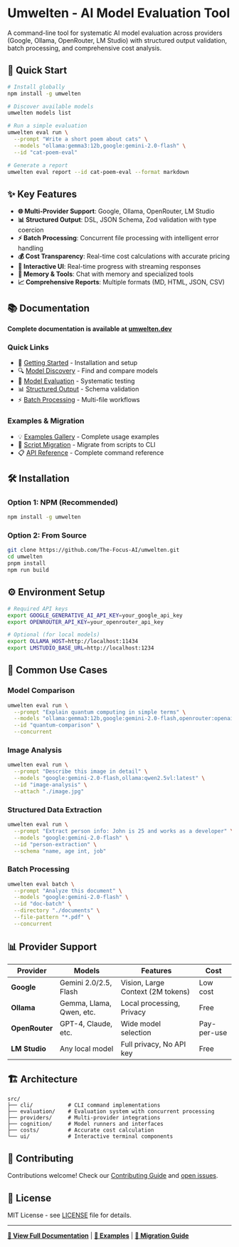 # Umwelten - AI Model Evaluation Tool

A command-line tool for systematic AI model evaluation across providers (Google, Ollama, OpenRouter, LM Studio) with structured output validation, batch processing, and comprehensive cost analysis.

## 🚀 Quick Start

```bash
# Install globally
npm install -g umwelten

# Discover available models
umwelten models list

# Run a simple evaluation
umwelten eval run \
  --prompt "Write a short poem about cats" \
  --models "ollama:gemma3:12b,google:gemini-2.0-flash" \
  --id "cat-poem-eval"

# Generate a report
umwelten eval report --id cat-poem-eval --format markdown
```

## ✨ Key Features

- **🌐 Multi-Provider Support**: Google, Ollama, OpenRouter, LM Studio
- **📊 Structured Output**: DSL, JSON Schema, Zod validation with type coercion
- **⚡ Batch Processing**: Concurrent file processing with intelligent error handling
- **💰 Cost Transparency**: Real-time cost calculations with accurate pricing
- **🎯 Interactive UI**: Real-time progress with streaming responses
- **🧠 Memory & Tools**: Chat with memory and specialized tools
- **📈 Comprehensive Reports**: Multiple formats (MD, HTML, JSON, CSV)

## 📚 Documentation

**Complete documentation is available at [umwelten.dev](https://the-focus-ai.github.io/umwelten/)**

### Quick Links

- 📖 [Getting Started](https://the-focus-ai.github.io/umwelten/guide/getting-started) - Installation and setup
- 🔍 [Model Discovery](https://the-focus-ai.github.io/umwelten/guide/model-discovery) - Find and compare models
- 🎯 [Model Evaluation](https://the-focus-ai.github.io/umwelten/guide/model-evaluation) - Systematic testing
- 📊 [Structured Output](https://the-focus-ai.github.io/umwelten/guide/structured-output) - Schema validation
- ⚡ [Batch Processing](https://the-focus-ai.github.io/umwelten/guide/batch-processing) - Multi-file workflows

### Examples & Migration

- 💡 [Examples Gallery](https://the-focus-ai.github.io/umwelten/examples/) - Complete usage examples
- 🔄 [Script Migration](https://the-focus-ai.github.io/umwelten/migration/) - Migrate from scripts to CLI
- 📋 [API Reference](https://the-focus-ai.github.io/umwelten/api/overview) - Complete command reference

## 🛠️ Installation

### Option 1: NPM (Recommended)
```bash
npm install -g umwelten
```

### Option 2: From Source
```bash
git clone https://github.com/The-Focus-AI/umwelten.git
cd umwelten
pnpm install
npm run build
```

## ⚙️ Environment Setup

```bash
# Required API keys
export GOOGLE_GENERATIVE_AI_API_KEY=your_google_api_key
export OPENROUTER_API_KEY=your_openrouter_api_key

# Optional (for local models)
export OLLAMA_HOST=http://localhost:11434
export LMSTUDIO_BASE_URL=http://localhost:1234
```

## 🎯 Common Use Cases

### Model Comparison
```bash
umwelten eval run \
  --prompt "Explain quantum computing in simple terms" \
  --models "ollama:gemma3:12b,google:gemini-2.0-flash,openrouter:openai/gpt-4o-mini" \
  --id "quantum-comparison" \
  --concurrent
```

### Image Analysis
```bash
umwelten eval run \
  --prompt "Describe this image in detail" \
  --models "google:gemini-2.0-flash,ollama:qwen2.5vl:latest" \
  --id "image-analysis" \
  --attach "./image.jpg"
```

### Structured Data Extraction
```bash
umwelten eval run \
  --prompt "Extract person info: John is 25 and works as a developer" \
  --models "google:gemini-2.0-flash" \
  --id "person-extraction" \
  --schema "name, age int, job"
```

### Batch Processing
```bash
umwelten eval batch \
  --prompt "Analyze this document" \
  --models "google:gemini-2.0-flash" \
  --id "doc-batch" \
  --directory "./documents" \
  --file-pattern "*.pdf" \
  --concurrent
```

## 📊 Provider Support

| Provider | Models | Features | Cost |
|----------|--------|----------|------|
| **Google** | Gemini 2.0/2.5, Flash | Vision, Large Context (2M tokens) | Low cost |
| **Ollama** | Gemma, Llama, Qwen, etc. | Local processing, Privacy | Free |
| **OpenRouter** | GPT-4, Claude, etc. | Wide model selection | Pay-per-use |
| **LM Studio** | Any local model | Full privacy, No API key | Free |

## 🏗️ Architecture

```
src/
├── cli/           # CLI command implementations
├── evaluation/    # Evaluation system with concurrent processing
├── providers/     # Multi-provider integrations
├── cognition/     # Model runners and interfaces
├── costs/         # Accurate cost calculation
└── ui/            # Interactive terminal components
```

## 🤝 Contributing

Contributions welcome! Check our [Contributing Guide](CONTRIBUTING.md) and [open issues](https://github.com/The-Focus-AI/umwelten/issues).

## 📄 License

MIT License - see [LICENSE](LICENSE) file for details.

---

**[📖 View Full Documentation](https://the-focus-ai.github.io/umwelten/)** | **[🚀 Examples](https://the-focus-ai.github.io/umwelten/examples/)** | **[🔄 Migration Guide](https://the-focus-ai.github.io/umwelten/migration/)** 